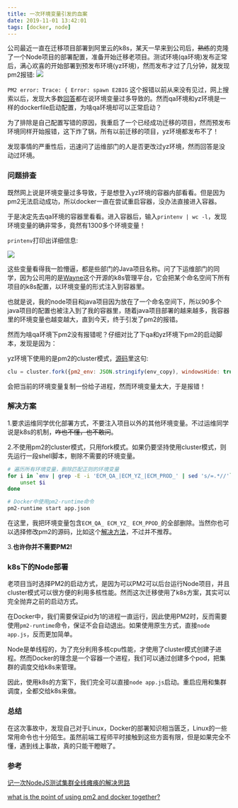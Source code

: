 ```yaml
---
title: 一次环境变量引发的血案
date: 2019-11-01 13:42:01
tags: [docker, node]
---
```

公司最近一直在迁移项目部署到阿里云的k8s，某天一早来到公司后，~~熟练~~的克隆了一个Node项目的部署配置，准备开始迁移老项目。测试环境(qa环境)发布正常后，满心欢喜的开始部署到预发布环境(yz环境)，然而发布才过了几分钟，就发现pm2报错:
![](http://pic.deepred5.com/pm1.png)

<!-- more -->

`PM2 error: Trace: { Error: spawn E2BIG` 这个报错以前从来没有见过，网上搜索以后，发现大多数[回答](https://github.com/Unitech/pm2/issues/3271)都在说环境变量过多导致的。然而qa环境和yz环境是一样的dockerfile启动配置，为啥qa环境却可以正常启动？

为了排除是自己配置写错的原因，我重启了一个已经成功迁移的项目，然而预发布环境同样开始报错，这下炸了锅，所有以前迁移的项目，yz环境都发布不了！

发现事情的严重性后，迅速问了运维部门的人是否更改过yz环境，然而回答是没动过环境。

### 问题排查
既然网上说是环境变量过多导致，于是想登入yz环境的容器内部看看。但是因为pm2无法启动成功，所以docker一直在尝试重启容器，没办法直接进入容器。

于是决定先去qa环境的容器里看看。进入容器后，输入`printenv | wc -l`，发现环境变量的确非常多，竟然有1300多个环境变量！

`printenv`打印出详细信息:

![](http://pic.deepred5.com/pm2.png)

这些变量看得我一脸懵逼，都是些部门的Java项目名称。问了下运维部门的同学，因为公司用的是[Wayne](https://github.com/Qihoo360/wayne)这个开源的k8s管理平台，它会把某个命名空间下所有项目的k8s配置，以环境变量的形式注入到容器里。

也就是说，我的node项目和java项目因为放在了一个命名空间下，所以90多个java项目的配置也被注入到了我的容器里，随着java项目部署的越来越多，我容器里的环境变量也越变越大，直到今天，终于引发了pm2的报错。

然而为啥qa环境下pm2没有报错呢？仔细对比了下qa和yz环境下pm2的启动脚本，发现是因为：

yz环境下使用的是pm2的cluster模式，[源码](https://github.com/Unitech/pm2/blob/master/lib/God/ClusterMode.js#L48)里这句:
```javascript
clu = cluster.fork({pm2_env: JSON.stringify(env_copy), windowsHide: true});
```
会把当前的环境变量复制一份给子进程，然而环境变量太大，于是报错！

### 解决方案
1.要求运维同学优化部署方式，不要注入项目以外的其他环境变量。不过运维同学说是k8s的机制，~~咋也不懂，也不敢问~~。

2.不使用pm2的cluster模式，只用fork模式。如果仍要坚持使用cluster模式，则先运行一段shell脚本，剔除不需要的环境变量。
```bash
# 遍历所有环境变量，删除匹配正则的环境变量
for i in `env | grep -E -i 'ECM_QA_|ECM_YZ_|ECM_PROD_' | sed 's/=.*//'` ; do
    unset $i
done

# Docker中使用pm2-runtime命令
pm2-runtime start app.json
```
在这里，我把环境变量包含`ECM_QA_ ECM_YZ_ ECM_PPOD_`的全部删除。当然你也可以选择修改pm2的源码，比如这个[解决方法](https://github.com/Unitech/pm2/issues/3271#issuecomment-512224470)，不过并不推荐。

3.**也许你并不需要PM2!**

### k8s下的Node部署
老项目当时选择PM2的启动方式，是因为可以PM2可以后台运行Node项目，并且cluster模式可以很方便的利用多核性能。然而这次迁移使用了k8s方案，其实可以完全抛弃之前的启动方式。

在Docker中，我们需要保证pid为1的进程一直运行，因此使用PM2时，反而需要使用`pm2-runtime`命令，保证不会自动退出。如果使用原生方式，直接`node app.js`，反而更加简单。

Node是单线程的，为了充分利用多核cpu性能，才使用了cluster模式创建子进程。然而Docker的理念是一个容器一个进程，我们可以通过创建多个pod，把集群的调度交给k8s来管理。

因此，使用k8s的方案下，我们完全可以直接`node app.js`启动。重启应用和集群调度，全都交给k8s来做。

### 总结
在这次事故中，发现自己对于Linux，Docker的部署知识相当匮乏，Linux的一些常用命令也十分陌生。虽然前端工程师平时接触到这些方面有限，但是如果完全不懂，遇到线上事故，真的只能干瞪眼了。

### 参考
[记一次NodeJS测试集群全线瘫痪的解决思路](https://zhuanlan.zhihu.com/p/74056339)

[what is the point of using pm2 and docker together?](https://stackoverflow.com/questions/51191378/what-is-the-point-of-using-pm2-and-docker-together)